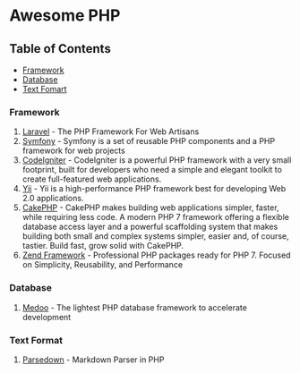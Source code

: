# Awesome PHP

## Table of Contents
- [Framework](#framework)
- [Database](#database)
- [Text Fomart](#text-format)

### Framework

1. [Laravel](https://laravel.com/) - The PHP Framework For Web Artisans
2. [Symfony](https://symfony.com/) - Symfony is a set of reusable PHP components and a PHP framework for web projects
3. [CodeIgniter](http://www.codeigniter.com/) - CodeIgniter is a powerful PHP framework with a very small footprint, built for developers who need a simple and elegant toolkit to create full-featured web applications.
4. [Yii](http://www.yiiframework.com/) - Yii is a high-performance PHP framework best for developing Web 2.0 applications.
5. [CakePHP](https://cakephp.org/) - CakePHP makes building web applications simpler, faster, while requiring less code. A modern PHP 7 framework offering a flexible database access layer and a powerful scaffolding system that makes building both small and complex systems simpler, easier and, of course, tastier. Build fast, grow solid with CakePHP.
6. [Zend Framework](https://framework.zend.com/) - Professional PHP packages ready for PHP 7. Focused on Simplicity, Reusability, and Performance
  
### Database

1. [Medoo](http://medoo.in/) - The lightest PHP database framework to accelerate development


### Text Format

1. [Parsedown](http://parsedown.org/) - Markdown Parser in PHP
